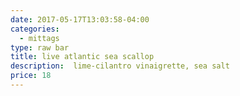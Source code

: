 ```yaml
---
date: 2017-05-17T13:03:58-04:00
categories:
  - mittags
type: raw bar
title: live atlantic sea scallop
description:  lime-cilantro vinaigrette, sea salt
price: 18
---
```


